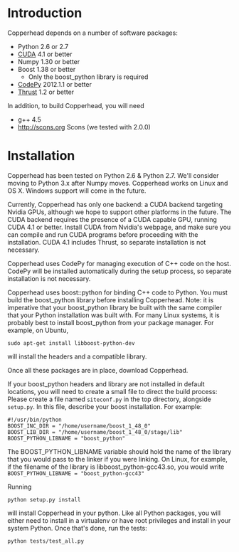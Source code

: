 # Introduction #
Copperhead depends on a number of software packages:
  * Python 2.6 or 2.7
  * [CUDA](http://nvidia.com/cuda) 4.1 or better
  * Numpy 1.30 or better
  * Boost 1.38 or better
    * Only the boost\_python library is required
  * [CodePy](http://mathema.tician.de/software/codepy) 2012.1.1 or better
  * [Thrust](http://code.google.com/p/thrust) 1.2 or better

In addition, to build Copperhead, you will need
  * g++ 4.5
  * http://scons.org Scons (we tested with 2.0.0)

# Installation #
Copperhead has been tested on Python 2.6 & Python 2.7.  We'll consider moving to Python 3.x after Numpy moves.  Copperhead works on Linux and OS X.  Windows support will come in the future.

Currently, Copperhead has only one backend: a CUDA backend targeting Nvidia GPUs, although we hope to support other platforms in the future.  The CUDA backend requires the presence of a CUDA capable GPU, running CUDA 4.1 or better.  Install CUDA from Nvidia's webpage, and make sure you can compile and run CUDA programs before proceeding with the installation.  CUDA 4.1 includes Thrust, so separate installation is not necessary.

Copperhead uses CodePy for managing execution of C++ code on the host.  CodePy will be installed automatically during the setup process, so separate installation is not necessary.

Copperhead uses boost::python for binding C++ code to Python. You must build the boost\_python library before installing Copperhead. Note: it is imperative that your boost\_python library be built with the same compiler that your Python installation was built with.  For many Linux systems, it is probably best to install boost\_python from your package manager.  For example, on Ubuntu,
```
sudo apt-get install libboost-python-dev
```
will install the headers and a compatible library.

Once all these packages are in place, download Copperhead.

If your boost\_python headers and library are not installed in default locations, you will need to create a small file to direct the build process:
Please create a file named `siteconf.py` in the top directory, alongside `setup.py`.  In this file, describe your boost installation.  For example:
```
#!/usr/bin/python
BOOST_INC_DIR = "/home/username/boost_1_48_0"
BOOST_LIB_DIR = "/home/username/boost_1_48_0/stage/lib"
BOOST_PYTHON_LIBNAME = "boost_python"
```

The BOOST\_PYTHON\_LIBNAME variable should hold the name of the library that
you would pass to the linker if you were linking. On Linux, for example,
if the filename of the library is libboost\_python-gcc43.so, you would write
`BOOST_PYTHON_LIBNAME = "boost_python-gcc43"`

Running
```
python setup.py install
```

will install Copperhead in your python.  Like all Python packages, you will either need to install in a virtualenv or have root privileges and install in your system Python.  Once that's done, run the tests:

```
python tests/test_all.py
```